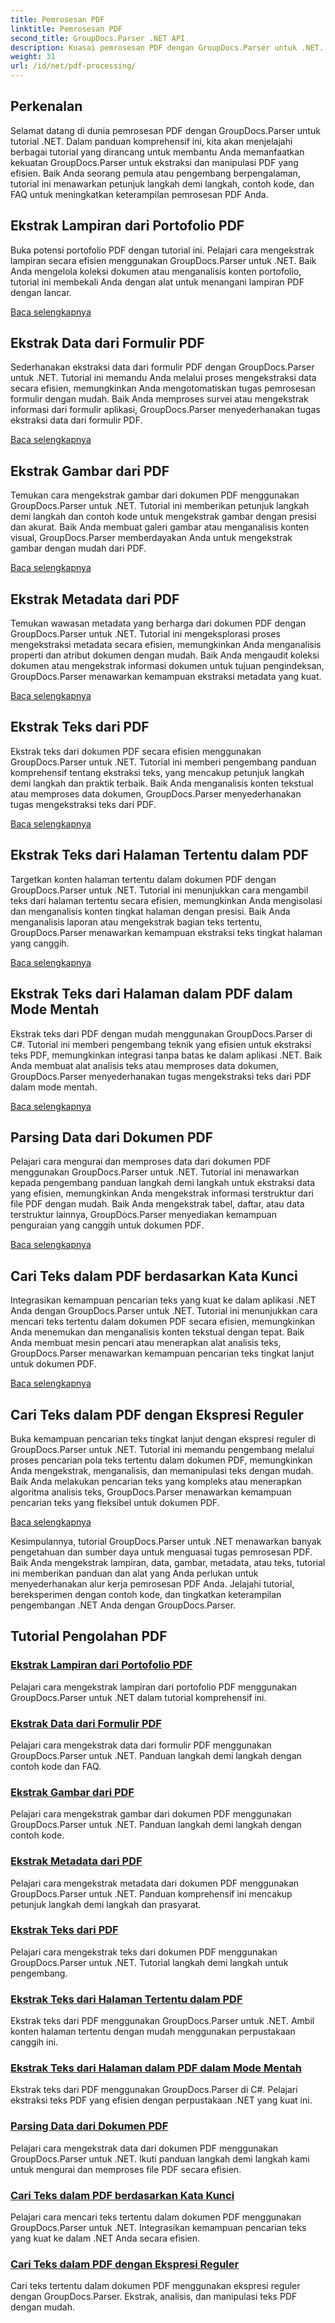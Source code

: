```yaml
---
title: Pemrosesan PDF
linktitle: Pemrosesan PDF
second_title: GroupDocs.Parser .NET API
description: Kuasai pemrosesan PDF dengan GroupDocs.Parser untuk .NET. Pelajari cara mengekstrak lampiran, data, gambar, metadata, dan teks secara efisien dari PDF.
weight: 31
url: /id/net/pdf-processing/
---
```

## Perkenalan

Selamat datang di dunia pemrosesan PDF dengan GroupDocs.Parser untuk tutorial .NET. Dalam panduan komprehensif ini, kita akan menjelajahi berbagai tutorial yang dirancang untuk membantu Anda memanfaatkan kekuatan GroupDocs.Parser untuk ekstraksi dan manipulasi PDF yang efisien. Baik Anda seorang pemula atau pengembang berpengalaman, tutorial ini menawarkan petunjuk langkah demi langkah, contoh kode, dan FAQ untuk meningkatkan keterampilan pemrosesan PDF Anda.

## Ekstrak Lampiran dari Portofolio PDF
Buka potensi portofolio PDF dengan tutorial ini. Pelajari cara mengekstrak lampiran secara efisien menggunakan GroupDocs.Parser untuk .NET. Baik Anda mengelola koleksi dokumen atau menganalisis konten portofolio, tutorial ini membekali Anda dengan alat untuk menangani lampiran PDF dengan lancar.

[Baca selengkapnya](./extract-attachments-from-pdf-portfolios/)

## Ekstrak Data dari Formulir PDF
Sederhanakan ekstraksi data dari formulir PDF dengan GroupDocs.Parser untuk .NET. Tutorial ini memandu Anda melalui proses mengekstraksi data secara efisien, memungkinkan Anda mengotomatiskan tugas pemrosesan formulir dengan mudah. Baik Anda memproses survei atau mengekstrak informasi dari formulir aplikasi, GroupDocs.Parser menyederhanakan tugas ekstraksi data dari formulir PDF.

[Baca selengkapnya](./extract-data-from-pdf-forms/)

## Ekstrak Gambar dari PDF
Temukan cara mengekstrak gambar dari dokumen PDF menggunakan GroupDocs.Parser untuk .NET. Tutorial ini memberikan petunjuk langkah demi langkah dan contoh kode untuk mengekstrak gambar dengan presisi dan akurat. Baik Anda membuat galeri gambar atau menganalisis konten visual, GroupDocs.Parser memberdayakan Anda untuk mengekstrak gambar dengan mudah dari PDF.

[Baca selengkapnya](./extract-images-from-pdf/)

## Ekstrak Metadata dari PDF
Temukan wawasan metadata yang berharga dari dokumen PDF dengan GroupDocs.Parser untuk .NET. Tutorial ini mengeksplorasi proses mengekstraksi metadata secara efisien, memungkinkan Anda menganalisis properti dan atribut dokumen dengan mudah. Baik Anda mengaudit koleksi dokumen atau mengekstrak informasi dokumen untuk tujuan pengindeksan, GroupDocs.Parser menawarkan kemampuan ekstraksi metadata yang kuat.

[Baca selengkapnya](./extract-metadata-from-pdf/)

## Ekstrak Teks dari PDF
Ekstrak teks dari dokumen PDF secara efisien menggunakan GroupDocs.Parser untuk .NET. Tutorial ini memberi pengembang panduan komprehensif tentang ekstraksi teks, yang mencakup petunjuk langkah demi langkah dan praktik terbaik. Baik Anda menganalisis konten tekstual atau memproses data dokumen, GroupDocs.Parser menyederhanakan tugas mengekstraksi teks dari PDF.

[Baca selengkapnya](./extract-text-from-pdf/)

## Ekstrak Teks dari Halaman Tertentu dalam PDF
Targetkan konten halaman tertentu dalam dokumen PDF dengan GroupDocs.Parser untuk .NET. Tutorial ini menunjukkan cara mengambil teks dari halaman tertentu secara efisien, memungkinkan Anda mengisolasi dan menganalisis konten tingkat halaman dengan presisi. Baik Anda menganalisis laporan atau mengekstrak bagian teks tertentu, GroupDocs.Parser menawarkan kemampuan ekstraksi teks tingkat halaman yang canggih.

[Baca selengkapnya](./extract-text-from-specific-page-in-pdf/)

## Ekstrak Teks dari Halaman dalam PDF dalam Mode Mentah
Ekstrak teks dari PDF dengan mudah menggunakan GroupDocs.Parser di C#. Tutorial ini memberi pengembang teknik yang efisien untuk ekstraksi teks PDF, memungkinkan integrasi tanpa batas ke dalam aplikasi .NET. Baik Anda membuat alat analisis teks atau memproses data dokumen, GroupDocs.Parser menyederhanakan tugas mengekstraksi teks dari PDF dalam mode mentah.

[Baca selengkapnya](./extract-text-from-page-in-pdf-in-raw-mode/)

## Parsing Data dari Dokumen PDF
Pelajari cara mengurai dan memproses data dari dokumen PDF menggunakan GroupDocs.Parser untuk .NET. Tutorial ini menawarkan kepada pengembang panduan langkah demi langkah untuk ekstraksi data yang efisien, memungkinkan Anda mengekstrak informasi terstruktur dari file PDF dengan mudah. Baik Anda mengekstrak tabel, daftar, atau data terstruktur lainnya, GroupDocs.Parser menyediakan kemampuan penguraian yang canggih untuk dokumen PDF.

[Baca selengkapnya](./parse-data-from-pdf-documents/)

## Cari Teks dalam PDF berdasarkan Kata Kunci
Integrasikan kemampuan pencarian teks yang kuat ke dalam aplikasi .NET Anda dengan GroupDocs.Parser untuk .NET. Tutorial ini menunjukkan cara mencari teks tertentu dalam dokumen PDF secara efisien, memungkinkan Anda menemukan dan menganalisis konten tekstual dengan tepat. Baik Anda membuat mesin pencari atau menerapkan alat analisis teks, GroupDocs.Parser menawarkan kemampuan pencarian teks tingkat lanjut untuk dokumen PDF.

[Baca selengkapnya](./search-text-in-pdf-by-keyword/)

## Cari Teks dalam PDF dengan Ekspresi Reguler
Buka kemampuan pencarian teks tingkat lanjut dengan ekspresi reguler di GroupDocs.Parser untuk .NET. Tutorial ini memandu pengembang melalui proses pencarian pola teks tertentu dalam dokumen PDF, memungkinkan Anda mengekstrak, menganalisis, dan memanipulasi teks dengan mudah. Baik Anda melakukan pencarian teks yang kompleks atau menerapkan algoritma analisis teks, GroupDocs.Parser menawarkan kemampuan pencarian teks yang fleksibel untuk dokumen PDF.

[Baca selengkapnya](./search-text-in-pdf-by-regular-expression/)

Kesimpulannya, tutorial GroupDocs.Parser untuk .NET menawarkan banyak pengetahuan dan sumber daya untuk menguasai tugas pemrosesan PDF. Baik Anda mengekstrak lampiran, data, gambar, metadata, atau teks, tutorial ini memberikan panduan dan alat yang Anda perlukan untuk menyederhanakan alur kerja pemrosesan PDF Anda. Jelajahi tutorial, bereksperimen dengan contoh kode, dan tingkatkan keterampilan pengembangan .NET Anda dengan GroupDocs.Parser.
## Tutorial Pengolahan PDF
### [Ekstrak Lampiran dari Portofolio PDF](./extract-attachments-from-pdf-portfolios/)
Pelajari cara mengekstrak lampiran dari portofolio PDF menggunakan GroupDocs.Parser untuk .NET dalam tutorial komprehensif ini.
### [Ekstrak Data dari Formulir PDF](./extract-data-from-pdf-forms/)
Pelajari cara mengekstrak data dari formulir PDF menggunakan GroupDocs.Parser untuk .NET. Panduan langkah demi langkah dengan contoh kode dan FAQ.
### [Ekstrak Gambar dari PDF](./extract-images-from-pdf/)
Pelajari cara mengekstrak gambar dari dokumen PDF menggunakan GroupDocs.Parser untuk .NET. Panduan langkah demi langkah dengan contoh kode.
### [Ekstrak Metadata dari PDF](./extract-metadata-from-pdf/)
Pelajari cara mengekstrak metadata dari dokumen PDF menggunakan GroupDocs.Parser untuk .NET. Panduan komprehensif ini mencakup petunjuk langkah demi langkah dan prasyarat.
### [Ekstrak Teks dari PDF](./extract-text-from-pdf/)
Pelajari cara mengekstrak teks dari dokumen PDF menggunakan GroupDocs.Parser untuk .NET. Tutorial langkah demi langkah untuk pengembang.
### [Ekstrak Teks dari Halaman Tertentu dalam PDF](./extract-text-from-specific-page-in-pdf/)
Ekstrak teks dari PDF menggunakan GroupDocs.Parser untuk .NET. Ambil konten halaman tertentu dengan mudah menggunakan perpustakaan canggih ini.
### [Ekstrak Teks dari Halaman dalam PDF dalam Mode Mentah](./extract-text-from-page-in-pdf-in-raw-mode/)
Ekstrak teks dari PDF menggunakan GroupDocs.Parser di C#. Pelajari ekstraksi teks PDF yang efisien dengan perpustakaan .NET yang kuat ini.
### [Parsing Data dari Dokumen PDF](./parse-data-from-pdf-documents/)
Pelajari cara mengekstrak data dari dokumen PDF menggunakan GroupDocs.Parser untuk .NET. Ikuti panduan langkah demi langkah kami untuk mengurai dan memproses file PDF secara efisien.
### [Cari Teks dalam PDF berdasarkan Kata Kunci](./search-text-in-pdf-by-keyword/)
Pelajari cara mencari teks tertentu dalam dokumen PDF menggunakan GroupDocs.Parser untuk .NET. Integrasikan kemampuan pencarian teks yang kuat ke dalam .NET Anda secara efisien.
### [Cari Teks dalam PDF dengan Ekspresi Reguler](./search-text-in-pdf-by-regular-expression/)
Cari teks tertentu dalam dokumen PDF menggunakan ekspresi reguler dengan GroupDocs.Parser. Ekstrak, analisis, dan manipulasi teks PDF dengan mudah.